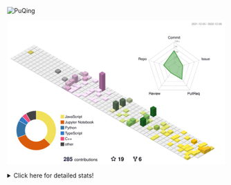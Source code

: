 ![PuQing](https://user-images.githubusercontent.com/27223114/171565019-9a56fae6-b08b-421f-99db-7e830da42371.png)

![](./profile-3d-contrib/profile-season-animate.svg)

<details>
<summary>Click here for detailed stats!</summary>

<!--START_SECTION:waka-->
**I'm a Night 🦉** 

```text
🌞 Morning    46 commits     ███░░░░░░░░░░░░░░░░░░░░░░   11.73% 
🌆 Daytime    129 commits    ████████░░░░░░░░░░░░░░░░░   32.91% 
🌃 Evening    117 commits    ███████░░░░░░░░░░░░░░░░░░   29.85% 
🌙 Night      100 commits    ██████░░░░░░░░░░░░░░░░░░░   25.51%

```


📊 **This Week I Spent My Time On** 

```text
💬 Programming Languages: 
JavaScript               3 hrs 37 mins       ██████████░░░░░░░░░░░░░░░   39.61% 
C++                      2 hrs 41 mins       ███████░░░░░░░░░░░░░░░░░░   29.46% 
Python                   1 hr 26 mins        ████░░░░░░░░░░░░░░░░░░░░░   15.68% 
C                        45 mins             ██░░░░░░░░░░░░░░░░░░░░░░░   8.35% 
Jupyter Notebook         16 mins             ░░░░░░░░░░░░░░░░░░░░░░░░░   3.06%

🔥 Editors: 
VS Code                  9 hrs 8 mins        █████████████████████████   100.0%

💻 Operating System: 
Mac                      7 hrs 37 mins       ████████████████████░░░░░   83.42% 
Windows                  1 hr 30 mins        ████░░░░░░░░░░░░░░░░░░░░░   16.58%

```


<!--END_SECTION:waka-->
</details>
